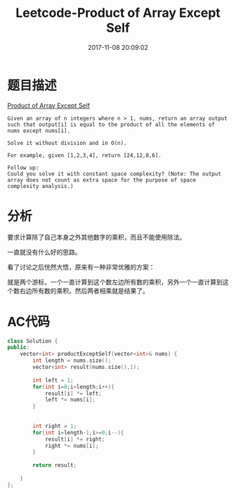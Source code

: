 ﻿---
title: Leetcode-Product of Array Except Self
date: 2017-11-08 20:09:02
categories: Leetcode
tags: 
 - Array
---

# 题目描述
[Product of Array Except Self](https://leetcode.com/problems/product-of-array-except-self/description/)
```
Given an array of n integers where n > 1, nums, return an array output such that output[i] is equal to the product of all the elements of nums except nums[i].

Solve it without division and in O(n).

For example, given [1,2,3,4], return [24,12,8,6].

Follow up:
Could you solve it with constant space complexity? (Note: The output array does not count as extra space for the purpose of space complexity analysis.)
```
<!--more-->

# 分析
要求计算除了自己本身之外其他数字的乘积，而且不能使用除法。

一直就没有什么好的思路。

看了讨论之后恍然大悟，原来有一种非常优雅的方案：

就是两个游标，一个一直计算到这个数左边所有数的乘积，另外一个一直计算到这个数右边所有数的乘积。然后两者相乘就是结果了。

# AC代码
```C++
class Solution {
public:
    vector<int> productExceptSelf(vector<int>& nums) {
        int length = nums.size();
        vector<int> result(nums.size(),1);
        
        int left = 1;
        for(int i=0;i<length;i++){
            result[i] *= left;
            left *= nums[i];
        }
        
        
        int right = 1;
        for(int i=length-1;i>=0;i--){
            result[i] *= right;
            right *= nums[i];
        }
        
        return result;
        
    }
};
```